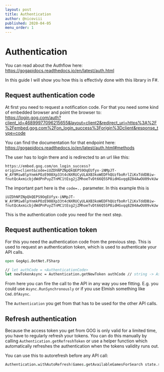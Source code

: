 ```yaml
---
layout: post
title: Authentication
author: @nicoviii
published: 2020-04-05
menu_order: 1
---
```

# Authentication

You can read about the Authflow here:
<https://gogapidocs.readthedocs.io/en/latest/auth.html>

In this guide I will show you how this is effectivly done with this library in F#.

## Request authentication code

At first you need to request a notification code. For that you need some kind of embedded
browser and point the browser to:  
<https://login.gog.com/auth?client_id=46899977096215655&layout=client2&redirect_uri=https%3A%2F%2Fembed.gog.com%2Fon_login_success%3Forigin%3Dclient&response_type=code>

You can find the documentation for that endpoint here:  
<https://gogapidocs.readthedocs.io/en/latest/auth.html#methods>

The user has to login there and is redirected to an url like this:

    https://embed.gog.com/on_login_success?origin=client&code=iUZDhNPZNpQkQEPS9OqEUfyx-iNMpJT-W_AY9Miw8lpYnmkPOzE908Xp33t4cNXRUCyULAXB3koWEDFhQUzfboRrlZiKxTddDBiw-fnutQcAxmicbjdWdPnPuyZTnMC1tEsg2jZMhoeTvDt66Q5SP8idHGvqq8Z04AwOU09vkUw

The important part here is the `code=..` parameter. In this example this is

    iUZDhNPZNpQkQEPS9OqEUfyx-iNMpJT-W_AY9Miw8lpYnmkPOzE908Xp33t4cNXRUCyULAXB3koWEDFhQUzfboRrlZiKxTddDBiw-fnutQcAxmicbjdWdPnPuyZTnMC1tEsg2jZMhoeTvDt66Q5SP8idHGvqq8Z04AwOU09vkUw

This is the authentication code you need for the next step.

## Request authentication token

For this you need the authentication code from the previous step. This is used to request
an authentication token, which is used to authenticate your API calls.

```fsharp
open GogApi.DotNet.FSharp

// let authCode = <AuthenticationCode>
let newTokenAsync = Authentication.getNewToken authCode // string -> Async<Authentication>
```

From here you can fire the call to the API in any way you see fitting.
E.g. you could use `Async.RunSynchronously` or if you use Elmish something like
`Cmd.OfAsync`.

The `Authentication` you get from that has to be used for the other API calls.

## Refresh authentication

Because the access token you get from GOG is only valid for a limited time, you
have to regularly refresh your tokens. You can do this manually by calling
`Authentication.getRefreshToken` or use a helper function which automatically
refreshes the authentication when the tokens validity runs out.

You can use this to autorefresh before any API call:

```fsharp
Authentication.withAutoRefresh(Games.getAvailableGamesForSearch state.search) authentication
```
